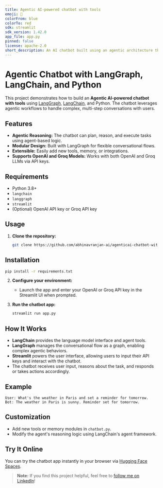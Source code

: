 ```yaml
---
title: Agentic AI-powered chatbot with tools
emoji: 🐨
colorFrom: blue	
colorTo: red
sdk: streamlit
sdk_version: 1.42.0
app_file: app.py	
pinned: false	
license: apache-2.0
short_description: An AI chatbot built using an agentic architecture that combines LangGraph and LangChain to enable advanced tool usage and contextual decision-making. Designed for flexible, multi-tool interactions with scalable, flow-based logic.
---
```


# Agentic Chatbot with LangGraph, LangChain, and Python

This project demonstrates how to build an **Agentic AI-powered chatbot with tools** using [LangGraph](https://github.com/langchain-ai/langgraph), [LangChain](https://github.com/langchain-ai/langchain), and Python. The chatbot leverages agentic workflows to handle complex, multi-step conversations with users.

## Features

- **Agentic Reasoning:** The chatbot can plan, reason, and execute tasks using agent-based logic.
- **Modular Design:** Built with LangGraph for flexible conversational flows.
- **Extensible:** Easily add new tools, memory, or integrations.
- **Supports OpenAI and Groq Models:** Works with both OpenAI and Groq LLMs via API keys.

## Requirements

- Python 3.8+
- `langchain`
- `langgraph`
- `streamlit`
- (Optional) OpenAI API key or Groq API key

## Usage

1. **Clone the repository:**
    ```bash
    git clone https://github.com/abhinavranjan-ai/agenticai-chatbot-with-tools.git

## Installation

```bash
pip install -r requirements.txt
```


2. **Configure your environment:**
    - Launch the app and enter your OpenAI or Groq API key in the Streamlit UI when prompted.

3. **Run the chatbot app:**
    ```bash
    streamlit run app.py
    ```

## How It Works

- **LangChain** provides the language model interface and agent tools.
- **LangGraph** manages the conversational flow as a graph, enabling complex agentic behaviors.
- **Streamlit** powers the user interface, allowing users to input their API keys and interact with the chatbot.
- The chatbot receives user input, reasons about the task, and responds or takes actions accordingly.

## Example

```
User: What's the weather in Paris and set a reminder for tomorrow.
Bot: The weather in Paris is sunny. Reminder set for tomorrow.
```

## Customization

- Add new tools or memory modules in `chatbot.py`.
- Modify the agent's reasoning logic using LangChain's agent framework.


## Try It Online

You can try the chatbot app instantly in your browser via [Hugging Face Spaces](https://huggingface.co/spaces/abhinavranjan-ai/langgraph-project).

> **Note:** If you find this project helpful, feel free to [follow me on LinkedIn](https://www.linkedin.com/in/abhinav-ranjan-ai/)!
